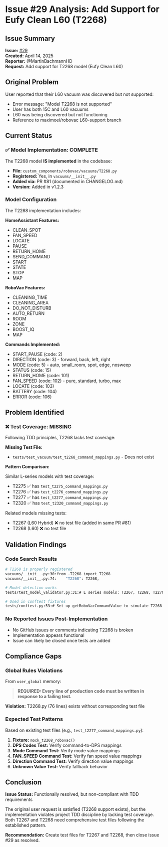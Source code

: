 # Issue #29 Analysis: Add Support for Eufy Clean L60 (T2268)

## Issue Summary

**Issue:** [#29](https://github.com/damacus/robovac/issues/29)  
**Created:** April 14, 2025  
**Reporter:** @MartinBachmannHD  
**Request:** Add support for T2268 model (Eufy Clean L60)

## Original Problem

User reported that their L60 vacuum was discovered but not supported:

- Error message: "Model T2268 is not supported"
- User has both 15C and L60 vacuums
- L60 was being discovered but not functioning
- Reference to maximoei/robovac L60-support branch

## Current Status

### ✅ Model Implementation: COMPLETE

The T2268 model **IS implemented** in the codebase:

- **File:** `custom_components/robovac/vacuums/T2268.py`
- **Registered:** Yes, in `vacuums/__init__.py`
- **Added via:** PR #81 (documented in CHANGELOG.md)
- **Version:** Added in v1.2.3

### Model Configuration

The T2268 implementation includes:

**HomeAssistant Features:**

- CLEAN_SPOT
- FAN_SPEED
- LOCATE
- PAUSE
- RETURN_HOME
- SEND_COMMAND
- START
- STATE
- STOP
- MAP

**RoboVac Features:**

- CLEANING_TIME
- CLEANING_AREA
- DO_NOT_DISTURB
- AUTO_RETURN
- ROOM
- ZONE
- BOOST_IQ
- MAP

**Commands Implemented:**

- START_PAUSE (code: 2)
- DIRECTION (code: 3) - forward, back, left, right
- MODE (code: 5) - auto, small_room, spot, edge, nosweep
- STATUS (code: 15)
- RETURN_HOME (code: 101)
- FAN_SPEED (code: 102) - pure, standard, turbo, max
- LOCATE (code: 103)
- BATTERY (code: 104)
- ERROR (code: 106)

## Problem Identified

### ❌ Test Coverage: MISSING

Following TDD principles, T2268 lacks test coverage:

**Missing Test File:**

- `tests/test_vacuum/test_t2268_command_mappings.py` - Does not exist

**Pattern Comparison:**

Similar L-series models with test coverage:

- T2275 ✅ has `test_t2275_command_mappings.py`
- T2276 ✅ has `test_t2276_command_mappings.py`
- T2277 ✅ has `test_t2277_command_mappings.py`
- T2320 ✅ has `test_t2320_command_mappings.py`

Related models missing tests:

- T2267 (L60 Hybrid) ❌ no test file (added in same PR #81)
- T2268 (L60) ❌ no test file

## Validation Findings

### Code Search Results

```bash
# T2268 is properly registered
vacuums/__init__.py:30:from .T2268 import T2268
vacuums/__init__.py:74:    "T2268": T2268,

# Model detection works
tests/test_model_validator.py:31:# L series models: T2267, T2268, T2270...

# Used in conftest fixtures
tests/conftest.py:53:# Set up getRoboVacCommandValue to simulate T2268 model lookup behavior
```

### No Reported Issues Post-Implementation

- No GitHub issues or comments indicating T2268 is broken
- Implementation appears functional
- Issue can likely be closed once tests are added

## Compliance Gaps

### Global Rules Violations

From `user_global` memory:

> **REQUIRED: Every line of production code must be written in response to a failing test.**

**Violation:** T2268.py (76 lines) exists without corresponding test file

### Expected Test Patterns

Based on existing test files (e.g., `test_t2277_command_mappings.py`):

1. **Fixture:** `mock_t2268_robovac()`
2. **DPS Codes Test:** Verify command-to-DPS mappings
3. **Mode Command Test:** Verify mode value mappings
4. **FAN_SPEED Command Test:** Verify fan speed value mappings
5. **Direction Command Test:** Verify direction value mappings
6. **Unknown Value Test:** Verify fallback behavior

## Conclusion

**Issue Status:** Functionally resolved, but non-compliant with TDD requirements

The original user request is satisfied (T2268 support exists), but the implementation violates project TDD discipline by lacking test coverage. Both T2267 and T2268 need comprehensive test files following the established pattern.

**Recommendation:** Create test files for T2267 and T2268, then close issue #29 as resolved.

